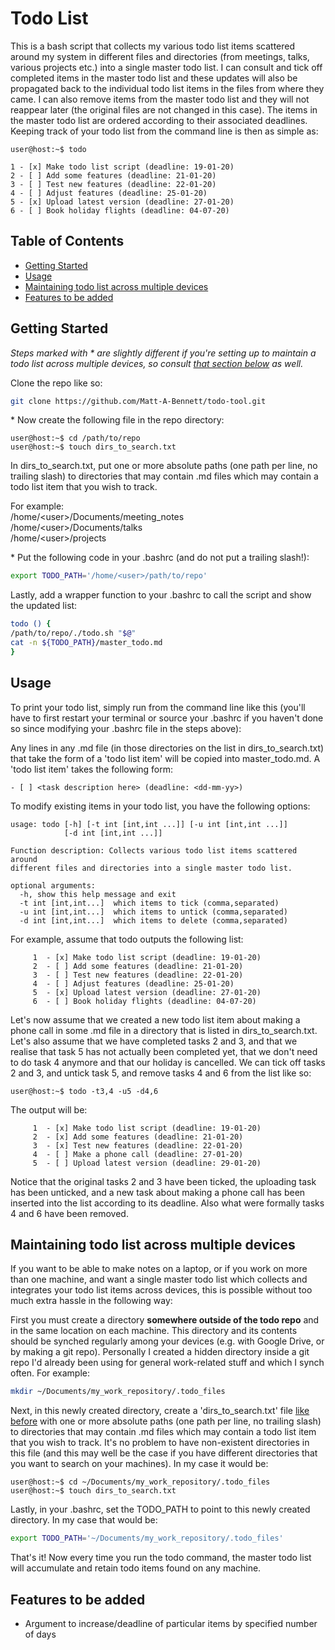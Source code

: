 # Todo List
This is a bash script that collects my various todo list items scattered
around my system in different files and directories (from meetings, talks,
various projects etc.) into a single master todo list. I can consult and tick
off completed items in the master todo list and these updates will also be
propagated back to the individual todo list items in the files from where they
came. I can also remove items from the master todo list and they will not
reappear later (the original files are not changed in this case). The items in
the master todo list are ordered according to their associated deadlines.
Keeping track of your todo list from the command line is then as simple as:

```console
user@host:~$ todo 

1 - [x] Make todo list script (deadline: 19-01-20) 
2 - [ ] Add some features (deadline: 21-01-20) 
3 - [ ] Test new features (deadline: 22-01-20) 
4 - [ ] Adjust features (deadline: 25-01-20) 
5 - [x] Upload latest version (deadline: 27-01-20) 
6 - [ ] Book holiday flights (deadline: 04-07-20)
``` 

## Table of Contents
* [Getting Started](#getting-started)
* [Usage](#usage)
* [Maintaining todo list across multiple devices](#maintaining-todo-list-across-multiple-devices)
* [Features to be added](#features-to-be-added)

## Getting Started

*Steps marked with \* are slightly different if you're setting up to maintain a
todo list across multiple devices, so consult [that
section below](#maintaining-todo-list-across-multiple-devices) as well.*

Clone the repo like so:

```bash
git clone https://github.com/Matt-A-Bennett/todo-tool.git
```

\* Now create the following file in the repo directory:

```console
user@host:~$ cd /path/to/repo 
user@host:~$ touch dirs_to_search.txt
```

In dirs_to_search.txt, put one or more absolute paths (one path per line, no
trailing slash) to directories that may contain .md files which may contain a
todo list item that you wish to track.
 
For example:\
/home/\<user\>/Documents/meeting_notes\
/home/\<user\>/Documents/talks\
/home/\<user\>/projects

\* Put the following code in your .bashrc (and do not put a trailing slash!):

```bash
export TODO_PATH='/home/<user>/path/to/repo'
```
Lastly, add a wrapper function to your .bashrc to call the script and show the
updated list:

```bash
todo () {
/path/to/repo/./todo.sh "$@"
cat -n ${TODO_PATH}/master_todo.md
}
```

## Usage
To print your todo list, simply run from the command line like this (you'll
have to first restart your terminal or source your .bashrc if you haven't done
so since modifying your .bashrc file in the steps above):

Any lines in any .md file (in those directories on the list in
dirs_to_search.txt) that take the form of a 'todo list item' will be copied
into master_todo.md. A 'todo list item' takes the following form:

```console
- [ ] <task description here> (deadline: <dd-mm-yy>)
```

To modify existing items in your todo list, you have the following options:

```console
usage: todo [-h] [-t int [int,int ...]] [-u int [int,int ...]] 
            [-d int [int,int ...]]

Function description: Collects various todo list items scattered around
different files and directories into a single master todo list.

optional arguments:
  -h, show this help message and exit
  -t int [int,int...]  which items to tick (comma,separated)
  -u int [int,int...]  which items to untick (comma,separated)
  -d int [int,int...]  which items to delete (comma,separated)
```
  
For example, assume that todo outputs the following list:

```console
     1  - [x] Make todo list script (deadline: 19-01-20)
     2  - [ ] Add some features (deadline: 21-01-20)
     3  - [ ] Test new features (deadline: 22-01-20)
     4  - [ ] Adjust features (deadline: 25-01-20)
     5  - [x] Upload latest version (deadline: 27-01-20)
     6  - [ ] Book holiday flights (deadline: 04-07-20)
```

Let's now assume that we created a new todo list item about making a phone call
in some .md file in a directory that is listed in dirs_to_search.txt. Let's
also assume that we have completed tasks 2 and 3, and that we realise that task
5 has not actually been completed yet, that we don't need to do task 4 anymore
and that our holiday is cancelled. We can tick off tasks 2 and 3, and untick
task 5, and remove tasks 4 and 6 from the list like so:

```console
user@host:~$ todo -t3,4 -u5 -d4,6
```

The output will be:

```console
     1  - [x] Make todo list script (deadline: 19-01-20)
     2  - [x] Add some features (deadline: 21-01-20)
     3  - [x] Test new features (deadline: 22-01-20)
     4  - [ ] Make a phone call (deadline: 27-01-20)
     5  - [ ] Upload latest version (deadline: 29-01-20)
```

Notice that the original tasks 2 and 3 have been ticked, the uploading task has
been unticked, and a new task about making a phone call has been inserted into
the list according to its deadline. Also what were formally tasks 4 and 6 have
been removed.

## Maintaining todo list across multiple devices
If you want to be able to make notes on a laptop, or if you work on more than
one machine, and want a single master todo list which collects and integrates
your todo list items across devices, this is possible without too much extra
hassle in the following way:

First you must create a directory **somewhere outside of the todo repo** and in
the same location on each machine. This directory and its contents should be
synched regularly among your devices (e.g. with Google Drive, or by making a
git repo). Personally I created a hidden directory inside a git repo I'd
already been using for general work-related stuff and which I synch often. For
example: 

```bash
mkdir ~/Documents/my_work_repository/.todo_files
```

Next, in this newly created directory, create a 'dirs_to_search.txt' file [like
before](#getting-started) with one or more absolute paths (one path per line,
no trailing slash) to directories that may contain .md files which may contain
a todo list item that you wish to track. It's no problem to have non-existent
directories in this file (and this may well be the case if you have different
directories that you want to search on your machines). In my case it would be:
 
```console
user@host:~$ cd ~/Documents/my_work_repository/.todo_files 
user@host:~$ touch dirs_to_search.txt
```

Lastly, in your .bashrc, set the TODO_PATH to point to this newly created
directory. In my case that would be:

```bash
export TODO_PATH='~/Documents/my_work_repository/.todo_files'
```
That's it! Now every time you run the todo command, the master todo list will
accumulate and retain todo items found on any machine.

## Features to be added
- Argument to increase/deadline of particular items by specified number of days
